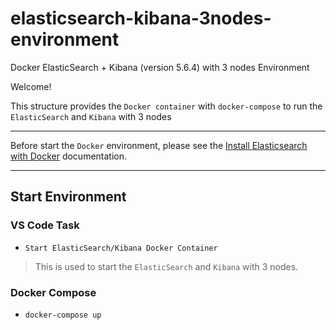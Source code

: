 # elasticsearch-kibana-3nodes-environment
Docker ElasticSearch + Kibana (version 5.6.4) with 3 nodes Environment 

Welcome!

This structure provides the `Docker container` with `docker-compose` to run the `ElasticSearch` and `Kibana` with 3 nodes

---

Before start the `Docker` environment, please see the [Install Elasticsearch with Docker](https://www.elastic.co/guide/en/elasticsearch/reference/5.1/docker.html#docker-cli-run-prod-mode) documentation.

---

## Start Environment
### VS Code Task
- `Start ElasticSearch/Kibana Docker Container`
> This is used to start the `ElasticSearch` and `Kibana` with 3 nodes.
### Docker Compose
- `docker-compose up`

